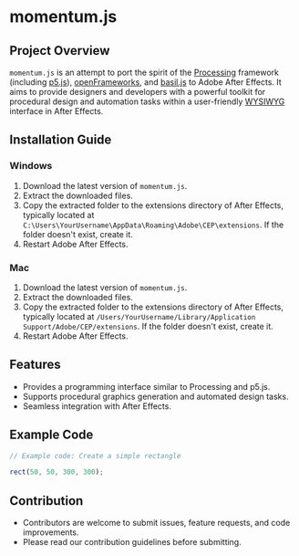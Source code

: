 # momentum.js

## Project Overview

`momentum.js` is an attempt to port the spirit of the [Processing](https://processing.org/) framework (including [p5.js](https://p5js.org/)), [openFrameworks](https://openframeworks.cc/), and [basil.js](https://basiljs2.netlify.app/) to Adobe After Effects. It aims to provide designers and developers with a powerful toolkit for procedural design and automation tasks within a user-friendly [WYSIWYG](https://en.wikipedia.org/wiki/WYSIWYG) interface in After Effects.

## Installation Guide

### Windows

1. Download the latest version of `momentum.js`.
2. Extract the downloaded files.
3. Copy the extracted folder to the extensions directory of After Effects, typically located at `C:\Users\YourUsername\AppData\Roaming\Adobe\CEP\extensions`. If the folder doesn't exist, create it.
4. Restart Adobe After Effects.

### Mac

1. Download the latest version of `momentum.js`.
2. Extract the downloaded files.
3. Copy the extracted folder to the extensions directory of After Effects, typically located at `/Users/YourUsername/Library/Application Support/Adobe/CEP/extensions`. If the folder doesn't exist, create it.
4. Restart Adobe After Effects.

## Features

- Provides a programming interface similar to Processing and p5.js.
- Supports procedural graphics generation and automated design tasks.
- Seamless integration with After Effects.

## Example Code

```javascript
// Example code: Create a simple rectangle

rect(50, 50, 300, 300);
```

## Contribution

- Contributors are welcome to submit issues, feature requests, and code improvements.
- Please read our contribution guidelines before submitting.
